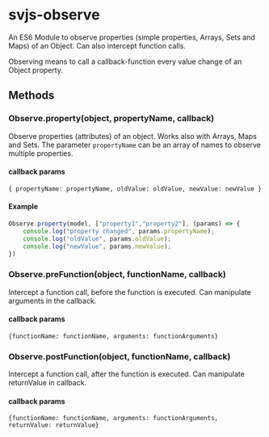 # svjs-observe

An ES6 Module to observe properties (simple properties, Arrays, Sets and Maps) 
of an Object. Can also intercept function calls.

Observing means to call a callback-function every value change of an Object property.

## Methods

### Observe.property(object, propertyName, callback)

Observe properties (attributes) of an object. Works also with Arrays, Maps and Sets. 
The parameter `propertyName` can be an array of names to observe multiple properties.

#### callback params

`{ propertyName: propertyName, oldValue: oldValue, newValue: newValue }`

#### Example

``` JavaScript
Observe.property(model, ["property1","property2"], (params) => {
    console.log("property changed", params.propertyName);
    console.log("oldValue", params.oldValue);
    console.log("newValue", params.newValue);
})
```

### Observe.preFunction(object, functionName, callback)

Intercept a function call, before the function is executed. Can manipulate
arguments in the callback.

#### callback params

`{functionName: functionName, arguments: functionArguments}`

### Observe.postFunction(object, functionName, callback)

Intercept a function call, after the function is executed. Can manipulate
returnValue in callback. 

#### callback params

`{functionName: functionName, arguments: functionArguments, returnValue: returnValue}`
